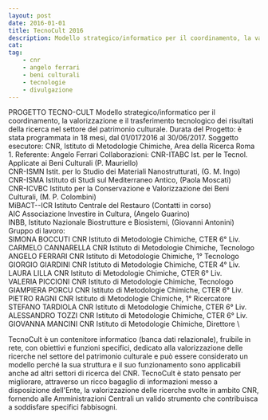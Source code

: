 ```yaml
---
layout: post
date: 2016-01-01
title: TecnoCult 2016
description: Modello strategico/informatico per il coordinamento, la valorizzazione e il trasferimento tecnologico dei risultati della ricerca nel settore del patrimonio culturale.
cat:
tag:
    - cnr
    - angelo ferrari
    - beni culturali
    - tecnologie
    - divulgazione
---
```


PROGETTO TECNO-CULT Modello strategico/informatico per il coordinamento, la valorizzazione e il trasferimento tecnologico dei risultati della ricerca nel settore del patrimonio culturale. Durata del Progetto: è stata programmata in 18 mesi, dal 01/0172016 al 30/06/2017. Soggetto esecutore: CNR, Istituto di Metodologie Chimiche, Area della Ricerca Roma 1. Referente: Angelo Ferrari
Collaborazioni:
CNR-ITABC Ist. per le Tecnol. Applicate ai Beni Culturali (P. Mauriello) \
CNR-ISMN Istit. per lo Studio dei Materiali Nanostrutturati, (G. M. Ingo)\
CNR-ISMA Istituto di Studi sul Mediterraneo Antico, (Paola Moscati) \
CNR-ICVBC Istituto per la Conservazione e Valorizzazione dei Beni Culturali, (M. P. Colombini) \
MiBACT--ICR Istituto Centrale del Restauro (Contatti in corso) \
AIC Associazione Investire in Cultura, (Angelo Guarino) \
INBB, Istituto Nazionale Biostrutture e Biosistemi, (Giovanni Antonini)\
Gruppo di lavoro:\
SIMONA BOCCUTI CNR Istituto di Metodologie Chimiche, CTER 6° Liv. \
CARMELO CANNARELLA CNR Istituto di Metodologie Chimiche, Tecnologo \
ANGELO FERRARI CNR Istituto di Metodologie Chimiche, 1° Tecnologo \
GIORGIO GIARDINI CNR Istituto di Metodologie Chimiche, CTER 4° Liv. \
LAURA LILLA CNR Istituto di Metodologie Chimiche, CTER 6° Liv. \
VALERIA PICCIONI CNR Istituto di Metodologie Chimiche, Tecnologo \
GIAMPIERA PORCU CNR Istituto di Metodologie Chimiche, CTER 6° Liv. \
PIETRO RAGNI CNR Istituto di Metodologie Chimiche, 1° Ricercatore \
STEFANO TARDIOLA CNR Istituto di Metodologie Chimiche, CTER 6° Liv. \
ALESSANDRO TOZZI CNR Istituto di Metodologie Chimiche, CTER 6° Liv.\
GIOVANNA MANCINI CNR Istituto di Metodologie Chimiche, Direttore \

TecnoCult è un contenitore informatico (banca dati relazionale), fruibile in rete, con obiettivi e funzioni specifici, dedicato alla valorizzazione delle ricerche nel settore del patrimonio culturale e può essere considerato un modello perché la sua struttura e il suo funzionamento sono applicabili anche ad altri settori di ricerca del CNR. TecnoCult è stato pensato per migliorare, attraverso un ricco bagaglio di informazioni messo a disposizione dell'Ente, la valorizzazione delle ricerche svolte in ambito CNR, fornendo alle Amministrazioni Centrali un valido strumento che contribuisca a soddisfare specifici fabbisogni.